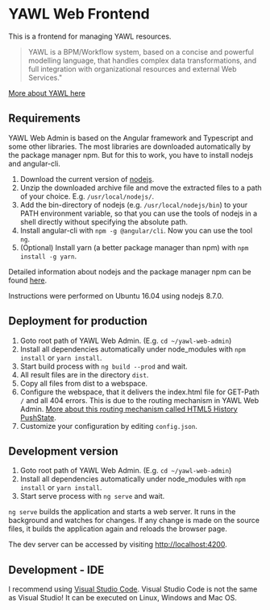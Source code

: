 # YAWL Web Frontend

This is a frontend for managing YAWL resources.
> YAWL is a BPM/Workflow system, based on a concise and powerful modelling language, that handles complex data transformations, and full integration with organizational resources and external Web Services."

[More about YAWL here](http://www.yawlfoundation.org/)


## Requirements

YAWL Web Admin is based on the Angular framework and Typescript and some other libraries.
The most libraries are downloaded automatically by the package manager npm. But for this to work, you have to install nodejs and angular-cli.

1. Download the current version of [nodejs](https://nodejs.org/en/).
2. Unzip the downloaded archive file and move the extracted files to a path of your choice. E.g. `/usr/local/nodejs/`.
3. Add the bin-directory of nodejs (e.g. `/usr/local/nodejs/bin`) to your PATH environment variable, so that you can use the tools of nodejs in a shell directly without specifying the absolute path.
4. Install angular-cli with `npm -g @angular/cli`. Now you can use the tool `ng`.
5. (Optional) Install yarn (a better package manager than npm) with `npm install -g yarn`.

Detailed information about nodejs and the package manager npm can be found [here](https://nodejs.org/en/docs/).

Instructions were performed on Ubuntu 16.04 using nodejs 8.7.0.


## Deployment for production

1. Goto root path of YAWL Web Admin. (E.g. `cd ~/yawl-web-admin`)
2. Install all dependencies automatically under node_modules with `npm install` or `yarn install`.
3. Start build process with `ng build --prod` and wait.
4. All result files are in the directory `dist`.
5. Copy all files from dist to a webspace.
6. Configure the webspace, that it delivers the index.html file for GET-Path `/` and all 404 errors. This is due to the routing mechanism in YAWL Web Admin. [More about this routing mechanism called HTML5 History PushState](https://angular.io/guide/router#appendix-locationstrategy-and-browser-url-styles).
7. Customize your configuration by editing `config.json`.


## Development version

1. Goto root path of YAWL Web Admin. (E.g. `cd ~/yawl-web-admin`)
2. Install all dependencies automatically under node_modules with `npm install` or `yarn install`.
3. Start serve process with `ng serve` and wait.

`ng serve` builds the application and starts a web server. It runs in the background and watches for changes. If any change is made on the source files, it builds the application again and reloads the browser page.

The dev server can be accessed by visiting [http://localhost:4200](http://localhost:4200).


## Development - IDE

I recommend using [Visual Studio Code](https://code.visualstudio.com/). Visual Studio Code is not the same as Visual Studio! It can be executed on Linux, Windows and Mac OS.
